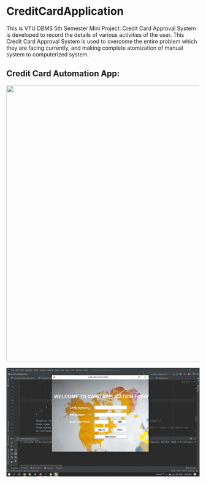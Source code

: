 # CreditCardApplication
This is VTU DBMS 5th Semester Mini Project. Credit Card Approval System is developed to record the details of various activities of the user. This Credit Card Approval System is used to overcome the entire problem which they are facing currently, and making complete atomization of manual system to computerized system.

## Credit Card Automation App: 
<p float="left">
 <img src="https://github.com/deepakjaiswal2018/CreditCardApplication/blob/master/Project_Demo/1.png" width="1080" height="720" />

</p>

 <p align="center"> 
  <kbd>
  	<a href="https://github.com/deepakjaiswal2018" target="_blank">
		<img src="Project_Demo/1.png"></img>
	</a>
  </kbd>
</p>
